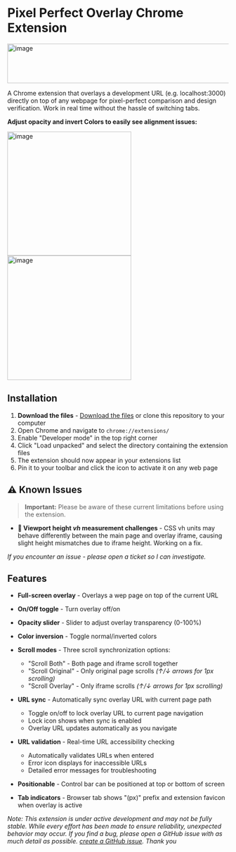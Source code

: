 # Pixel Perfect Overlay Chrome Extension

<img width="623" height="90" alt="image" src="https://github.com/user-attachments/assets/87445ecc-5b6b-45ed-bc28-4db61462a248" />


A Chrome extension that overlays a development URL (e.g. localhost:3000) directly on top of any webpage for pixel-perfect comparison and design verification. Work in real time without the hassle of switching tabs.


**Adjust opacity and invert Colors to easily see alignment issues:**

<img title="BEFORE" width="282" height="282" alt="image" src="https://github.com/user-attachments/assets/03fd8c7c-9c64-440f-a3d7-7c352bed2e2a" />

<img title="AFTER" width="282" height="283" alt="image" src="https://github.com/user-attachments/assets/469d1d10-4a47-451d-9543-4af2352925b5" />









## Installation

1. **Download the files** - [Download the files](https://github.com/dave-fink/pixel-perfect-chrome-extension/archive/refs/heads/main.zip) or clone this repository to your computer
2. Open Chrome and navigate to `chrome://extensions/`
3. Enable "Developer mode" in the top right corner
4. Click "Load unpacked" and select the directory containing the extension files
5. The extension should now appear in your extensions list
6. Pin it to your toolbar and click the icon to activate it on any web page


## ⚠️ Known Issues

> **Important:** Please be aware of these current limitations before using the extension.

- **🔧 Viewport height *vh* measurement challenges** - CSS vh units may behave differently between the main page and overlay iframe, causing slight height mismatches due to iframe height. Working on a fix.

*If you encounter an issue - please open a ticket so I can investigate.*

## Features

- **Full-screen overlay** - Overlays a wep page on top of the current URL
- **On/Off toggle** - Turn overlay off/on

- **Opacity slider** - Slider to adjust overlay transparency (0-100%)
- **Color inversion** - Toggle normal/inverted colors
- **Scroll modes** - Three scroll synchronization options:
  - "Scroll Both" - Both page and iframe scroll together
  - "Scroll Original" - Only original page scrolls *(↑/↓ arrows for 1px scrolling)*
  - "Scroll Overlay" - Only iframe scrolls *(↑/↓ arrows for 1px scrolling)*
- **URL sync** - Automatically sync overlay URL with current page path
  - Toggle on/off to lock overlay URL to current page navigation
  - Lock icon shows when sync is enabled
  - Overlay URL updates automatically as you navigate
- **URL validation** - Real-time URL accessibility checking
  - Automatically validates URLs when entered
  - Error icon displays for inaccessible URLs
  - Detailed error messages for troubleshooting
- **Positionable** - Control bar can be positioned at top or bottom of screen
- **Tab indicators** - Browser tab shows "(px)" prefix and extension favicon when overlay is active


*Note: This extension is under active development and may not be fully stable. While every effort has been made to ensure reliability, unexpected behavior may occur. If you find a bug, please open a GitHub issue with as much detail as possible. [create a GitHub issue](https://github.com/dave-fink/pixel-perfect-chrome-extension/issues).  Thank you*
